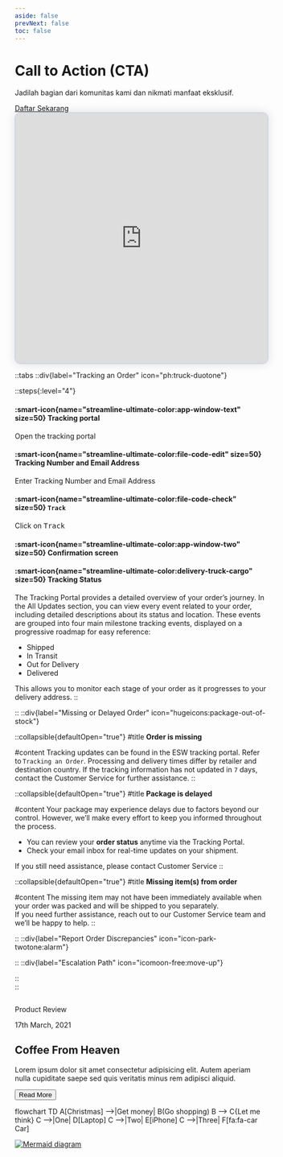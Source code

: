 ```yaml
---
aside: false
prevNext: false
toc: false
---
```


<body class="flex items-center justify-center min-h-screen bg-gray-900">
  <div 
    class="relative w-full h-full bg-cover bg-center flex items-center justify-center p-8 my-8 dui-bg-fixed"
    style="background-image: url('/1banner_0128cc4f-1cf0-4f6d-b488-b040099a2d90_1024x1024.webp');">
    
  <div class="p-8 bg-gray-300/40 backdrop-blur-md text-gray-900/90 rounded-xl shadow-lg text-center w-full max-w-full mx-2">
      <h1 class="text-4xl font-bold mb-4">Call to Action (CTA)</h1>
      <p class="text-lg mb-8">Jadilah bagian dari komunitas kami dan nikmati manfaat eksklusif.</p>
      <a href="https://github.com/idugeni" target="_blank" rel="noopener noreferrer"
         class="btn btn-neutral btn-wide">Daftar Sekarang</a>
    </div>
    
  </div>
</body>







<div>
  <script async src="https://js.storylane.io/js/v2/storylane.js"></script>
  <div class="sl-embed" style="position:relative;width:100%;height:500px;transform:scale(1)">
    <iframe loading="lazy" class="sl-demo" src="https://demo.esw.com/demo/qqk5g03mtfbu?embed=inline" name="sl-embed" allow="fullscreen" allowfullscreen style="position:absolute;top:0;left:0;width:100%!important;height:100%!important;border:1px solid rgba(63,95,172,0.35);box-shadow: 0px 0px 18px rgba(26, 19, 72, 0.15);border-radius:10px;box-sizing:border-box;"></iframe>
  </div>
</div>


::tabs
  ::div{label="Tracking an Order" icon="ph:truck-duotone"}
  
  ::steps{:level="4"}

  #### :smart-icon{name="streamline-ultimate-color:app-window-text" size=50} Tracking portal

  Open the tracking portal

  #### :smart-icon{name="streamline-ultimate-color:file-code-edit" size=50} Tracking Number and Email Address

  Enter Tracking Number and Email Address

  #### :smart-icon{name="streamline-ultimate-color:file-code-check" size=50} `Track`

  Click on <kbd class="min-h-7.5 inline-flex justify-center items-center py-1 px-1.5 bg-white border border-gray-200 font-JetBrains Mono text-sm text-gray-800 shadow-[0px_2px_0px_0px_rgba(0,0,0,0.08)] dark:bg-neutral-900 dark:border-neutral-700 dark:text-neutral-200 dark:shadow-[0px_2px_0px_0px_rgba(255,255,255,0.1)] rounded-md">
    Track
  </kbd>

  #### :smart-icon{name="streamline-ultimate-color:app-window-two" size=50} Confirmation screen

  #### :smart-icon{name="streamline-ultimate-color:delivery-truck-cargo" size=50} Tracking Status
  
  The Tracking Portal provides a detailed overview of your order’s journey. In the All Updates section, you can view every event related to your order, including detailed descriptions about its status and location.
  These events are grouped into four main milestone tracking events, displayed on a progressive roadmap for easy reference:
  
  - Shipped
  - In Transit
  - Out for Delivery
  - Delivered

  This allows you to monitor each stage of your order as it progresses to your delivery address.
  ::
  
  ::
  ::div{label="Missing or Delayed Order" icon="hugeicons:package-out-of-stock"}

  ::collapsible{defaultOpen="true"}
  #title
  **Order is missing**

  #content
  Tracking updates can be found in the ESW tracking portal. Refer to `Tracking an Order`. Processing and delivery times differ by retailer and destination country. If the tracking information has not updated in `7` days, contact the Customer Service for further assistance.
  ::

  ::collapsible{defaultOpen="true"}
  #title
  **Package is delayed**

  #content
  Your package may experience delays due to factors beyond our control. However, we’ll make every effort to keep you informed throughout the process. 
  
  - You can review your **order status** anytime via the Tracking Portal.
  - Check your email inbox for real-time updates on your shipment.
  
  If you still need assistance, please contact Customer Service
  ::

  ::collapsible{defaultOpen="true"}
  #title
  **Missing item(s) from order**

  #content
  The missing item may not have been immediately available when your order was packed and will be shipped to you separately.<br>
  If you need further assistance, reach out to our Customer Service team and we’ll be happy to help.
  ::

  
  ::
  ::div{label="Report Order Discrepancies" icon="icon-park-twotone:alarm"}
  

  ::
  ::div{label="Escalation Path" icon="icomoon-free:move-up"}



  ::  
::

<!-- Background effects -->
  <div class="fixed inset-0 -z-10">
        <div class="absolute inset-0 bg-orange-50"></div>
        <div class="absolute top-1/4 left-1/4 w-48 h-48 sm:w-96 sm:h-96 bg-violet-500/10 rounded-full filter blur-3xl"></div>
        <div class="absolute bottom-1/4 right-1/4 w-48 h-48 sm:w-96 sm:h-96 bg-fuchsia-500/10 rounded-full filter blur-3xl"></div>
    </div>




<section class="container mx-auto p-10 md:py-20 px-0 md:p-10 md:px-0">
    <section class="relative px-10 md:p-0 transform duration-500 shadow-sm">
        <img class="xl:max-w-6xl" src="https://images.pexels.com/photos/5990153/pexels-photo-5990153.jpeg?auto=compress&amp;cs=tinysrgb&amp;dpr=3&amp;h=750&amp;w=1860" alt="">
        <div class="content bg-white p-2 pt-8 md:p-12 pb-12 lg:max-w-lg w-full lg:absolute top-48 right-5">
            <div class="flex justify-between font-bold text-sm">
                <p>Product Review</p>
                <p class="text-gray-400">17th March, 2021</p>
            </div>
            <h2 class="text-3xl font-semibold mt-4 md:mt-10">Coffee From Heaven</h2>
            <p class="my-3 text-justify font-medium text-gray-700 leading-relaxed">Lorem ipsum dolor sit amet
                consectetur adipisicing elit. Autem aperiam nulla cupiditate saepe sed quis veritatis minus rem adipisci
                aliquid.</p>
            <button class="mt-2 md:mt-5 p-3 px-5 bg-black text-white font-bold text-sm hover:bg-purple-800">Read
          More</button>
        </div>
    </section>
</section>




flowchart TD
    A[Christmas] -->|Get money| B(Go shopping)
    B --> C{Let me think}
    C -->|One| D[Laptop]
    C -->|Two| E[iPhone]
    C -->|Three| F[fa:fa-car Car]



<div class="w-full overflow-auto">
  <div class="flex justify-center min-w-full whitespace-nowrap">
    <a href="https://mermaid.live/edit#pako:eNpVkUFPg0AQhf_KZk6a0IayUJc9mFiqvdTowZPQw6YMLLHskmVJrcB_d6Ex6pxm8t735vB6OOocgUNx0uejFMaSt22miJuHNJGmam0t2gNZLO6HHVpSa4WXgWxudpq0UjdNpcrbq38zmUjS7ycbEisr9TFepWTmXxQOZJvuRWN1c_irvJ31QB7T6lW6-P-KNOiop7QQvBCLozAkEeYAHpSmyoFb06EHNZpaTCf0E5yBlVhjBtytORaiO9kMMjU6rBHqXev6hzS6KyW46FPrrq7JhcVtJUojfi2ocjSJ7pQFvmZzBPAePoHTKFjGPo0jP45WPmNOvAAPwmUQ0jhmdxGlNFwF0ejB1_zUX7I1DQJGmb9mvs_CwAPMK6vN87WGuY3xG_pofHs">
      <img
        src="https://mermaid.ink/img/pako:eNpVkUFPg0AQhf_KZk6a0IayUJc9mFiqvdTowZPQw6YMLLHskmVJrcB_d6Ex6pxm8t735vB6OOocgUNx0uejFMaSt22miJuHNJGmam0t2gNZLO6HHVpSa4WXgWxudpq0UjdNpcrbq38zmUjS7ycbEisr9TFepWTmXxQOZJvuRWN1c_irvJ31QB7T6lW6-P-KNOiop7QQvBCLozAkEeYAHpSmyoFb06EHNZpaTCf0E5yBlVhjBtytORaiO9kMMjU6rBHqXev6hzS6KyW46FPrrq7JhcVtJUojfi2ocjSJ7pQFvmZzBPAePoHTKFjGPo0jP45WPmNOvAAPwmUQ0jhmdxGlNFwF0ejB1_zUX7I1DQJGmb9mvs_CwAPMK6vN87WGuY3xG_pofHs?type=png"
        alt="Mermaid diagram"
        class="inline-block"
      >
    </a>
  </div>
</div>
